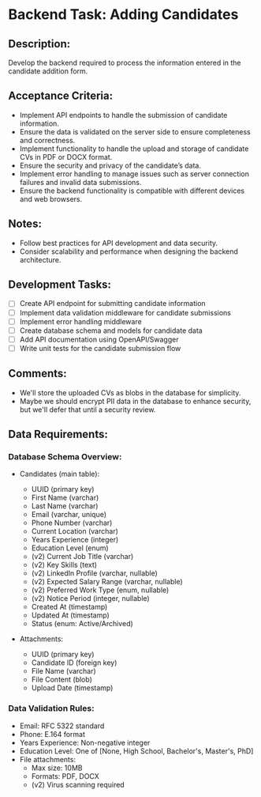 # Backend Task: Adding Candidates

## Description:
Develop the backend required to process the information entered in the candidate addition form.

## Acceptance Criteria:
* Implement API endpoints to handle the submission of candidate information.
* Ensure the data is validated on the server side to ensure completeness and correctness.
* Implement functionality to handle the upload and storage of candidate CVs in PDF or DOCX format.
* Ensure the security and privacy of the candidate’s data.
* Implement error handling to manage issues such as server connection failures and invalid data submissions.
* Ensure the backend functionality is compatible with different devices and web browsers.

## Notes:
* Follow best practices for API development and data security.
* Consider scalability and performance when designing the backend architecture.

## Development Tasks:
- [ ] Create API endpoint for submitting candidate information
- [ ] Implement data validation middleware for candidate submissions
- [ ] Implement error handling middleware
- [ ] Create database schema and models for candidate data
- [ ] Add API documentation using OpenAPI/Swagger
- [ ] Write unit tests for the candidate submission flow

## Comments:
- We'll store the uploaded CVs as blobs in the database for simplicity.
- Maybe we should encrypt PII data in the database to enhance security, but we'll defer that until a security review.

## Data Requirements:

### Database Schema Overview:
- Candidates (main table):
  - UUID (primary key)
  - First Name (varchar)
  - Last Name (varchar)
  - Email (varchar, unique)
  - Phone Number (varchar)
  - Current Location (varchar)
  - Years Experience (integer)
  - Education Level (enum)
  - (v2) Current Job Title (varchar)
  - (v2) Key Skills (text)
  - (v2) LinkedIn Profile (varchar, nullable)
  - (v2) Expected Salary Range (varchar, nullable)
  - (v2) Preferred Work Type (enum, nullable)
  - (v2) Notice Period (integer, nullable)
  - Created At (timestamp)
  - Updated At (timestamp)
  - Status (enum: Active/Archived)

- Attachments:
  - UUID (primary key)
  - Candidate ID (foreign key)
  - File Name (varchar)
  - File Content (blob)
  - Upload Date (timestamp)

### Data Validation Rules:
- Email: RFC 5322 standard
- Phone: E.164 format
- Years Experience: Non-negative integer
- Education Level: One of [None, High School, Bachelor's, Master's, PhD]
- File attachments:
  - Max size: 10MB
  - Formats: PDF, DOCX
  - (v2) Virus scanning required
